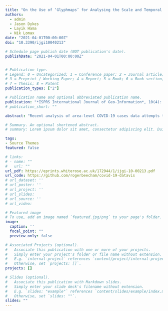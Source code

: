 ```yaml
---
title: "On the Use of ‘Glyphmaps’ for Analysing the Scale and Temporal Spread of COVID-19 Reported Cases"
authors:
  - admin
  - Jason Dykes
  - Layik Hama
  - Nik Lomax
date: "2021-04-01T00:00:00Z"
doi: "10.3390/ijgi10040213"

# Schedule page publish date (NOT publication's date).
publishDate: "2021-04-01T00:00:00Z"


# Publication type.
# Legend: 0 = Uncategorized; 1 = Conference paper; 2 = Journal article;
# 3 = Preprint / Working Paper; 4 = Report; 5 = Book; 6 = Book section;
# 7 = Thesis; 8 = Patent
publication_types: ["2"]

# Publication name and optional abbreviated publication name.
publication: "*ISPRS International Journal of Geo-Information*, 10(4): 213"
# publication_short: ""

abstract: "Recent analysis of area-level COVID-19 cases data attempts to grapple with a challenge familiar to geovisualization: how to capture the development of the virus, whilst supporting analysis across geographic areas? We present several glyphmap designs for addressing this challenge applied to local authority data in England whereby charts displaying multiple aspects related to the pandemic are given a geographic arrangement. These graphics are visually complex, with clutter, occlusion and salience bias an inevitable consequence. We develop a framework for describing and validating the graphics against data and design requirements. Together with an observational data analysis, this framework is used to evaluate our designs, relating them to particular data analysis needs based on the usefulness of the structure they expose. Our designs, documented in an accompanying code repository, attend to common difficulties in geovisualization design and could transfer to contexts outside of the UK and to phenomena beyond the pandemic."

# Summary. An optional shortened abstract.
# summary: Lorem ipsum dolor sit amet, consectetur adipiscing elit. Duis posuere tellus ac convallis placerat. Proin tincidunt magna sed ex sollicitudin condimentum.

tags:
- Source Themes
featured: false

# links:
# - name: ""
#   url: ""
url_pdf: https://eprints.whiterose.ac.uk/172944/1/ijgi-10-00213.pdf
url_code: https://github.com/rogerbeecham/covid-19-datavis
# url_dataset: ''
# url_poster: ''
# url_project: ''
# url_slides:
# url_source: ''
# url_video:

# Featured image
# To use, add an image named `featured.jpg/png` to your page's folder.
image:
  caption: ''
  focal_point: ""
  preview_only: false

# Associated Projects (optional).
#   Associate this publication with one or more of your projects.
#   Simply enter your project's folder or file name without extension.
#   E.g. `internal-project` references `content/project/internal-project/index.md`.
#   Otherwise, set `projects: []`.
projects: []

# Slides (optional).
#   Associate this publication with Markdown slides.
#   Simply enter your slide deck's filename without extension.
#   E.g. `slides: "example"` references `content/slides/example/index.md`.
#   Otherwise, set `slides: ""`.
slides: ""
---
```

